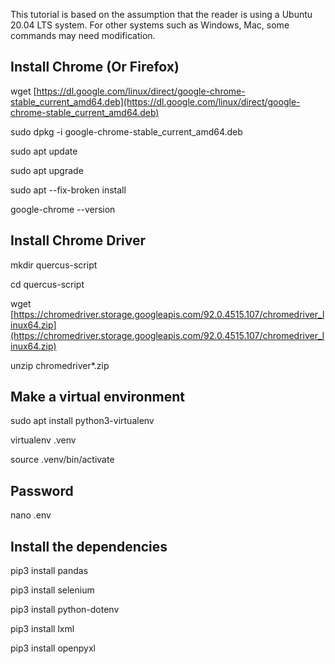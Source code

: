 
This tutorial is based on the assumption that the reader is using a Ubuntu 20.04 LTS system. For other systems such as Windows, Mac, some commands may need modification.

## Install Chrome (Or Firefox)

wget [https://dl.google.com/linux/direct/google-chrome-stable_current_amd64.deb](https://dl.google.com/linux/direct/google-chrome-stable_current_amd64.deb)

sudo dpkg -i google-chrome-stable_current_amd64.deb

sudo apt update

sudo apt upgrade

sudo apt --fix-broken install

google-chrome --version

## Install Chrome Driver

mkdir quercus-script

cd quercus-script

wget [https://chromedriver.storage.googleapis.com/92.0.4515.107/chromedriver_linux64.zip](https://chromedriver.storage.googleapis.com/92.0.4515.107/chromedriver_linux64.zip)

unzip chromedriver*.zip

## Make a virtual environment

sudo apt install python3-virtualenv

virtualenv .venv

source .venv/bin/activate

  

## Password

nano .env

## Install the dependencies

pip3 install pandas

pip3 install selenium

pip3 install python-dotenv

pip3 install lxml

pip3 install openpyxl

